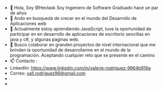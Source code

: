 - 👋 Hola, Soy @Hevlask Soy Ingeniero de Software Graduado hace un par de años
- 👀 Ando en busqueda de crecer en el mundo del Desarrollo de Aplicaciones web 
- 🌱 Actualmente estoy aprendiendo JavaScript, tuve la oportunidad de participar en en desarrollo de aplicaciones de escritorio sencillas en java y c#, y algunas paginas web.
- 💞️ Busco colaborar en granden proyectos de nivel internacional que me brinden la oportunidad de desarrollarme en el mundo de la programacion. Aceptando cualquier reto que se presente en el camino
- 📫 Contacto :
- LinkediIn: https://www.linkedin.com/in/valerie-rodriguez-9964b916a
- Correo:  vall.rodriguez96@gmail.com
- 
-   

<!---
Hevlask/Hevlask is a ✨ special ✨ repository because its `README.md` (this file) appears on your GitHub profile.
You can click the Preview link to take a look at your changes.
--->
